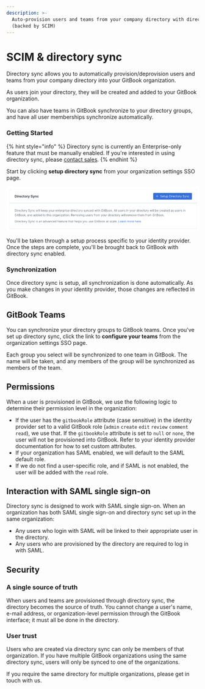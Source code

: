 ```yaml
---
description: >-
  Auto-provision users and teams from your company directory with directory sync
  (backed by SCIM)
---
```


# SCIM & directory sync

Directory sync allows you to automatically provision/deprovision users and teams from your company directory into your GitBook organization.

As users join your directory, they will be created and added to your GitBook organization.

You can also have teams in GitBook synchronize to your directory groups, and have all user memberships synchronize automatically.

### Getting Started

{% hint style="info" %}
Directory sync is currently an Enterprise-only feature that must be manually enabled. If you're interested in using directory sync, please [contact sales](mailto:sales@gitbook.com).
{% endhint %}

Start by clicking **setup directory sync** from your organization settings SSO page.

![](<../../.gitbook/assets/Screenshot 2022-07-26 at 21.18.04.png>)

You'll be taken through a setup process specific to your identity provider. Once the steps are complete, you'll be brought back to GitBook with directory sync enabled.

### Synchronization

Once directory sync is setup, all synchronization is done automatically. As you make changes in your identity provider, those changes are reflected in GitBook.

## GitBook Teams

You can synchronize your directory groups to GitBook teams. Once you've set up directory sync, click the link to **configure your teams** from the organization settings SSO page.

Each group you select will be synchronized to one team in GitBook. The name will be taken, and any members of the group will be synchronized as members of the team.

## Permissions

When a user is provisioned in GitBook, we use the following logic to determine their permission level in the organization:

* If the user has the `gitbookRole` attribute (case sensitive) in the identity provider set to a valid GitBook role (`admin` `create` `edit` `review` `comment` `read`), we use that. If the `gitbookRole` attribute is set to `null` or `none`, the user will not be provisioned into GitBook. Refer to your identity provider documentation for how to set custom attributes.
* If your organization has SAML enabled, we will default to the SAML default role.
* If we do not find a user-specific role, and if SAML is not enabled, the user will be added with the `read` role.

## Interaction with SAML single sign-on

Directory sync is designed to work with SAML single sign-on. When an organization has both SAML single sign-on and directory sync set up in the same organization:

* Any users who login with SAML will be linked to their appropriate user in the directory.
* Any users who are provisioned by the directory are required to log in with SAML.

## Security

### A single source of truth

When users and teams are provisioned through directory sync, the directory becomes the source of truth. You cannot change a user's name, e-mail address, or organization-level permission through the GitBook interface; it must all be done in the directory.

### User trust

Users who are created via directory sync can only be members of that organization. If you have multiple GitBook organizations using the same directory sync, users will only be synced to one of the organizations.&#x20;

If you require the same directory for multiple organizations, please get in touch with us.

